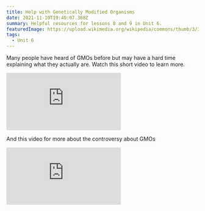 ```yaml
---
title: Help with Genetically Modified Organisms
date: 2021-11-10T19:40:07.368Z
summary: Helpful resources for lessons 8 and 9 in Unit 6.
featuredImage: https://upload.wikimedia.org/wikipedia/commons/thumb/3/3c/GFP_Mice_01.jpg/800px-GFP_Mice_01.jpg
tags:
  - Unit 6
---
```



Many people have heard of GMOs before but may have a hard time explaining what they actually are. Watch this short video to learn more.

<div class="youtube-container"><iframe class="responsive-iframe" src="https://www.youtube.com/embed/JMPE5wlB3Zk" frameborder="0" allow="accelerometer; autoplay; clipboard-write; encrypted-media; gyroscope; picture-in-picture" allowfullscreen></iframe></div>

And this video for more about the controversy about GMOs

<div class="youtube-container"><iframe class="responsive-iframe" src="https://www.youtube.com/embed/7TmcXYp8xu4" frameborder="0" allow="accelerometer; autoplay; clipboard-write; encrypted-media; gyroscope; picture-in-picture" allowfullscreen></iframe></div>